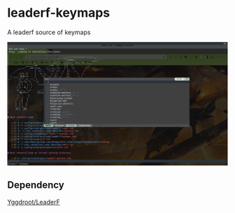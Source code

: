leaderf-keymaps
===============

A leaderf source of keymaps

![screenshot](images/screenshot.png "screenshot")

Dependency
----------

[Yggdroot/LeaderF](https://github.com/Yggdroot/LeaderF)
